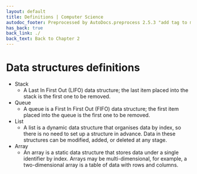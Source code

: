 ```yaml
---
layout: default
title: Definitions | Computer Science
autodoc_footer: Preprocessed by AutoDocs.preprocess 2.5.3 "add tag to make &lt;base&gt; work" ⓒ Starwort, 2020
has_back: true
back_link: ./
back_text: Back to Chapter 2
---
```


# Data structures definitions

- Stack
  - A Last In First Out (LIFO) data structure; the last item placed into the stack is the first one to be removed.
- Queue
  - A queue is a First In First Out (FIFO) data structure; the first item placed into the queue is the first one to be removed.
- List
  - A list is a dynamic data structure that organises data by index, so there is no need to set up a structure in advance. Data in these structures can be modified, added, or deleted at any stage.
- Array
  - An array is a static data structure that stores data under a single identifier by index. Arrays may be multi-dimensional, for example, a two-dimensional array is a table of data with rows and columns.
